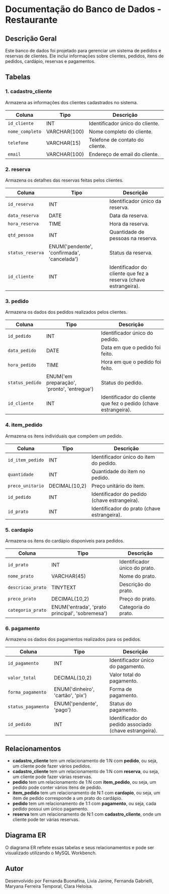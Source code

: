 # Documentação do Banco de Dados - Restaurante

## Descrição Geral
Este banco de dados foi projetado para gerenciar um sistema de pedidos e reservas de clientes. Ele inclui informações sobre clientes, pedidos, itens de pedidos, cardápio, reservas e pagamentos.

## Tabelas

### 1. **cadastro_cliente**
Armazena as informações dos clientes cadastrados no sistema.

| Coluna          | Tipo             | Descrição                       |
|-----------------|------------------|---------------------------------|
| `id_cliente`    | INT              | Identificador único do cliente. |
| `nome_completo` | VARCHAR(100)      | Nome completo do cliente.       |
| `telefone`      | VARCHAR(15)       | Telefone de contato do cliente. |
| `email`         | VARCHAR(100)      | Endereço de email do cliente.   |

### 2. **reserva**
Armazena os detalhes das reservas feitas pelos clientes.

| Coluna           | Tipo             | Descrição                         |
|------------------|------------------|-----------------------------------|
| `id_reserva`     | INT              | Identificador único da reserva.   |
| `data_reserva`   | DATE             | Data da reserva.                  |
| `hora_reserva`   | TIME             | Hora da reserva.                  |
| `qtd_pessoa`     | INT              | Quantidade de pessoas na reserva. |
| `status_reserva` | ENUM('pendente', 'confirmada', 'cancelada') | Status da reserva.               |
| `id_cliente`     | INT              | Identificador do cliente que fez a reserva (chave estrangeira). |

### 3. **pedido**
Armazena os dados dos pedidos realizados pelos clientes.

| Coluna           | Tipo             | Descrição                         |
|------------------|------------------|-----------------------------------|
| `id_pedido`      | INT              | Identificador único do pedido.    |
| `data_pedido`    | DATE             | Data em que o pedido foi feito.   |
| `hora_pedido`    | TIME             | Hora em que o pedido foi feito.   |
| `status_pedido`  | ENUM('em preparação', 'pronto', 'entregue') | Status do pedido.              |
| `id_cliente`     | INT              | Identificador do cliente que fez o pedido (chave estrangeira). |

### 4. **item_pedido**
Armazena os itens individuais que compõem um pedido.

| Coluna            | Tipo              | Descrição                           |
|-------------------|-------------------|-------------------------------------|
| `id_item_pedido`  | INT               | Identificador único do item do pedido. |
| `quantidade`      | INT               | Quantidade do item no pedido.       |
| `preco_unitario`  | DECIMAL(10,2)     | Preço unitário do item.             |
| `id_pedido`       | INT               | Identificador do pedido (chave estrangeira). |
| `id_prato`        | INT               | Identificador do prato (chave estrangeira). |

### 5. **cardapio**
Armazena os itens do cardápio disponíveis para pedidos.

| Coluna            | Tipo              | Descrição                           |
|-------------------|-------------------|-------------------------------------|
| `id_prato`        | INT               | Identificador único do prato.       |
| `nome_prato`      | VARCHAR(45)       | Nome do prato.                      |
| `descricao_prato` | TINYTEXT          | Descrição do prato.                 |
| `preco_prato`     | DECIMAL(10,2)     | Preço do prato.                     |
| `categoria_prato` | ENUM('entrada', 'prato principal', 'sobremesa') | Categoria do prato. |

### 6. **pagamento**
Armazena os dados dos pagamentos realizados para os pedidos.

| Coluna              | Tipo              | Descrição                           |
|---------------------|-------------------|-------------------------------------|
| `id_pagamento`      | INT               | Identificador único do pagamento.   |
| `valor_total`       | DECIMAL(10,2)     | Valor total do pagamento.           |
| `forma_pagamento`   | ENUM('dinheiro', 'cartão', 'pix') | Forma de pagamento.     |
| `status_pagamento`  | ENUM('pendente', 'pago') | Status do pagamento.      |
| `id_pedido`         | INT               | Identificador do pedido associado (chave estrangeira). |

## Relacionamentos

- **cadastro_cliente** tem um relacionamento de 1:N com **pedido**, ou seja, um cliente pode fazer vários pedidos.
- **cadastro_cliente** tem um relacionamento de 1:N com **reserva**, ou seja, um cliente pode fazer várias reservas.
- **pedido** tem um relacionamento de 1:N com **item_pedido**, ou seja, um pedido pode conter vários itens de pedido.
- **item_pedido** tem um relacionamento de N:1 com **cardapio**, ou seja, um item de pedido corresponde a um prato do cardápio.
- **pedido** tem um relacionamento de 1:1 com **pagamento**, ou seja, cada pedido possui um único pagamento.
- **reserva** tem um relacionamento de N:1 com **cadastro_cliente**, onde um cliente pode ter várias reservas.

## Diagrama ER

O diagrama ER reflete essas tabelas e seus relacionamentos e pode ser visualizado utilizando o MySQL Workbench.

## Autor

Desenvolvido por Fernanda Buonafina, Livia Janine, Fernanda Gabrielli, Maryana Ferreira Temporal, Clara Heloísa.
